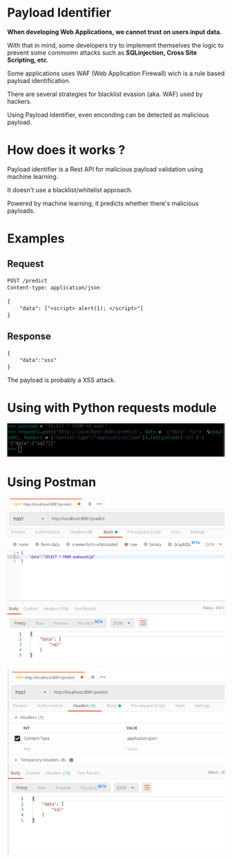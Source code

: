 # Payload Identifier

**When developing Web Applications, we cannot trust on users input data.**

With that in mind, some developers try to implement themselves the logic to prevent some commomn attacks
such as **SQLinjection, Cross Site Scripting, etc**.

Some applications uses WAF (Web Application Firewall) wich is a rule based payload identification.

There are several strategies for blacklist evasion (aka. WAF) used by hackers.

Using Payload Identifier, even enconding can be detected as malicious payload.

# How does it works ?

Payload identifier is a Rest API for malicious payload validation using machine learning.

It doesn't use a blacklist/whitelist approach.

Powered by machine learning, it predicts whether there's malicious payloads.

# Examples

## Request

    POST /predict
    Content-type: application/json

    {
        "data": ["<script> alert(1); </script>"]
    }

## Response

    {
        "data":"xss"
    }

The payload is probably a XSS attack.

# Using with Python requests module
![alt text](docs/payload1.png)

# Using Postman
![alt text](docs/payload2.png)

![alt text](docs/payload3.png)
